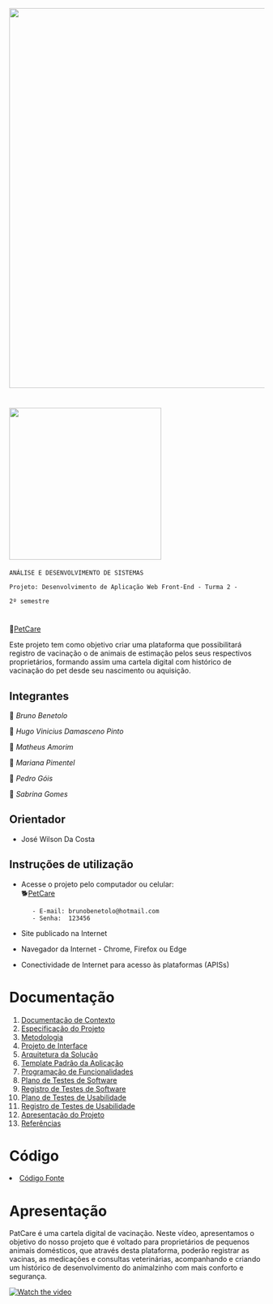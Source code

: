 <a href="https://icei-puc-minas-pmv-ads.github.io/PetCare/"><img src="https://s1.1zoom.me/big0/885/Dogs_Cats_Guinea_pigs_White_background_Three_3_564019_1280x779.jpg" width="750px">
# <a href="https://icei-puc-minas-pmv-ads.github.io/PetCare/"><img src="https://user-images.githubusercontent.com/77770841/134394324-8b1c1cc0-9610-4b66-bb25-e3e67839b3aa.gif" width="300px"></a>
`ANÁLISE E DESENVOLVIMENTO DE SISTEMAS`


`Projeto: Desenvolvimento de Aplicação Web Front-End - Turma 2 -`

`2º semestre`
 #
🐶[PetCare](https://icei-puc-minas-pmv-ads.github.io/PetCare/)

Este projeto tem como objetivo criar uma plataforma que possibilitará registro de vacinação o de animais de estimação pelos seus respectivos proprietários, formando assim uma cartela digital com histórico de vacinação do pet desde seu nascimento ou aquisição. 
## Integrantes

🐾 *Bruno Benetolo*

🐾 *Hugo Vinicius Damasceno Pinto*
 
🐾 *Matheus Amorim*

🐾 *Mariana Pimentel*

🐾 *Pedro Góis*

🐾 *Sabrina Gomes*


## Orientador

* José Wilson Da Costa

## Instruções de utilização

- Acesse o projeto pelo computador ou celular:   
🐕[PetCare](https://icei-puc-minas-pmv-ads.github.io/PetCare/)
 
         - E-mail: brunobenetolo@hotmail.com  
         - Senha:  123456

- Site publicado na Internet
- Navegador da Internet - Chrome, Firefox ou Edge
- Conectividade de Internet para acesso às plataformas (APISs)

# Documentação

<ol>
<li><a href="docs/01-Documentação de Contexto.md"> Documentação de Contexto</a></li>
<li><a href="docs/02-Especificação do Projeto.md"> Especificação do Projeto</a></li>
<li><a href="docs/03-Metodologia.md"> Metodologia</a></li>
<li><a href="docs/04-Projeto de Interface.md"> Projeto de Interface</a></li>
<li><a href="docs/05-Arquitetura da Solução.md"> Arquitetura da Solução</a></li>
<li><a href="docs/06-Template Padrão da Aplicação.md"> Template Padrão da Aplicação</a></li>
<li><a href="docs/07-Programação de Funcionalidades.md"> Programação de Funcionalidades</a></li>
<li><a href="docs/08-Plano de Testes de Software.md"> Plano de Testes de Software</a></li>
<li><a href="docs/09-Registro de Testes de Software.md"> Registro de Testes de Software</a></li>
<li><a href="docs/10-Plano de Testes de Usabilidade.md"> Plano de Testes de Usabilidade</a></li>
<li><a href="docs/11-Registro de Testes de Usabilidade.md"> Registro de Testes de Usabilidade</a></li>
<li><a href="docs/12-Apresentação do Projeto.md"> Apresentação do Projeto</a></li>
<li><a href="docs/13-Referências.md"> Referências</a></li>
</ol>

# Código

<li><a href="src/README.md"> Código Fonte</a></li>

# Apresentação
PatCare é uma cartela digital de vacinação. Neste vídeo, apresentamos o objetivo do nosso projeto que é voltado para proprietários de pequenos animais domésticos, que através desta plataforma, poderão registrar as vacinas, as medicações e consultas veterinárias, acompanhando e criando um histórico de desenvolvimento do animalzinho com mais conforto e segurança. 

[![Watch the video](https://user-images.githubusercontent.com/78277341/144880982-308d72df-079e-4f8e-a8e6-1bfbeda473de.png)](https://youtu.be/oS4SosY4xmY)
